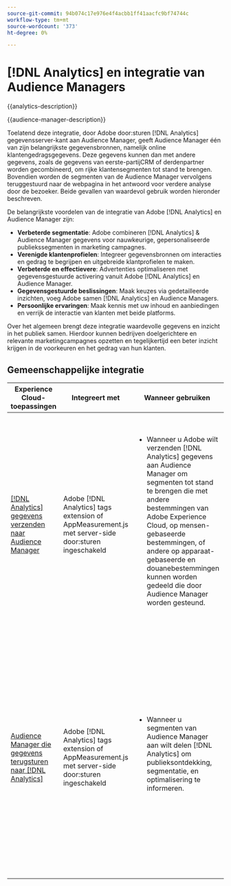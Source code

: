 ```yaml
---
source-git-commit: 94b074c17e976e4f4acbb1ff41aacfc9bf74744c
workflow-type: tm+mt
source-wordcount: '373'
ht-degree: 0%

---
```



# [!DNL Analytics] en integratie van Audience Managers

{{analytics-description}}

{{audience-manager-description}}

Toelatend deze integratie, door Adobe door:sturen [!DNL Analytics] gegevensserver-kant aan Audience Manager, geeft Audience Manager één van zijn belangrijkste gegevensbronnen, namelijk online klantengedragsgegevens. Deze gegevens kunnen dan met andere gegevens, zoals de gegevens van eerste-partijCRM of derdenpartner worden gecombineerd, om rijke klantensegmenten tot stand te brengen. Bovendien worden de segmenten van de Audience Manager vervolgens teruggestuurd naar de webpagina in het antwoord voor verdere analyse door de bezoeker. Beide gevallen van waardevol gebruik worden hieronder beschreven.

De belangrijkste voordelen van de integratie van Adobe [!DNL Analytics] en Audience Manager zijn:

+ **Verbeterde segmentatie**: Adobe combineren [!DNL Analytics] &amp; Audience Manager gegevens voor nauwkeurige, gepersonaliseerde publiekssegmenten in marketing campagnes.
+ **Verenigde klantenprofielen**: Integreer gegevensbronnen om interacties en gedrag te begrijpen en uitgebreide klantprofielen te maken.
+ **Verbeterde en effectievere**: Advertenties optimaliseren met gegevensgestuurde activering vanuit Adobe [!DNL Analytics] en Audience Manager.
+ **Gegevensgestuurde beslissingen**: Maak keuzes via gedetailleerde inzichten, voeg Adobe samen [!DNL Analytics] en Audience Managers.
+ **Persoonlijke ervaringen**: Maak kennis met uw inhoud en aanbiedingen en verrijk de interactie van klanten met beide platforms.

Over het algemeen brengt deze integratie waardevolle gegevens en inzicht in het publiek samen. Hierdoor kunnen bedrijven doelgerichtere en relevante marketingcampagnes opzetten en tegelijkertijd een beter inzicht krijgen in de voorkeuren en het gedrag van hun klanten.

## Gemeenschappelijke integratie

<table>
    <thead>
        <tr>
            <th>Experience Cloud-toepassingen</th>
            <th>Integreert met</th>
            <th>Wanneer gebruiken</th>
            <th>Vaak voorkomende gebruiksscenario's</th>
        </tr>
    </thead>
    <tbody>
        <tr>
            <td>
                <a href="/docs/analytics-learn/tutorials/integrations/audience-manager/enable-server-side-forwarding-in-adobe-launch.html" target="_blank" rel="noreferrer">[!DNL Analytics] gegevens verzenden naar Audience Manager</a>
            </td>
            <td>Adobe [!DNL Analytics] tags extension of AppMeasurement.js met server-side door:sturen ingeschakeld</td>
            <td>
                <ul style="margin-top: 0;">
                    <li>Wanneer u Adobe wilt verzenden [!DNL Analytics] gegevens aan Audience Manager om segmenten tot stand te brengen die met andere bestemmingen van Adobe Experience Cloud, op mensen-gebaseerde bestemmingen, of andere op apparaat-gebaseerde en douanebestemmingen kunnen worden gedeeld die door Audience Manager worden gesteund.</li>
                </ul>
            </td>
            <td>
                <ul style="margin-top: 0;">
                    <li>Segmenten delen naar advertentieplatforms die gedragskenmerken bevatten die zijn verzameld in [!DNL Analytics].</li>
                    <li>Segmenten vergroten met [!DNL Analytics] gegevens om hoogwaardig, dwars-kanaalsegmenten tot stand te brengen om in het richten op locatie te gebruiken.</li>
                    <li>Laag in [!DNL Analytics] gegevens naar segmenten die zijn uitgeschakeld op hashed-id's, zoals e-mail, voor gebruik in sociale-mediaplatforms.</li>
                </ul>
            </td>
        </tr>        
        <tr>
            <td>
                <a href="https://experienceleague.adobe.com/docs/analytics/integration/audience-analytics/mc-audiences-aam.html" target="_blank" rel="noreferrer">Audience Manager die gegevens terugsturen naar [!DNL Analytics]</a>
            </td>
            <td>Adobe [!DNL Analytics] tags extension of AppMeasurement.js met server-side door:sturen ingeschakeld</td>
            <td>
                <ul style="margin-top: 0;">
                    <li>Wanneer u segmenten van Audience Manager aan wilt delen [!DNL Analytics] om publieksontdekking, segmentatie, en optimalisering te informeren.</li>
                </ul>
            </td>
            <td>
                <ul style="margin-top: 0;">
                    <li>De segmenten van de Audience Manager van het gebruik die demografische gegevens van derdeleveranciers in omvatten [!DNL Analytics] rapporten.</li>
                    <li>De segmenten van de Audience Manager van het gebruik die campagnegegevens van en servers in omvatten [!DNL Analytics] rapporten.</li>
                    <li>De segmenten van de Audience Manager van het gebruik die onboard CRM gegevens in omvatten [!DNL Analytics] rapporten.</li>
                </ul>
            </td>
        </tr>
    </tbody>
</table>
